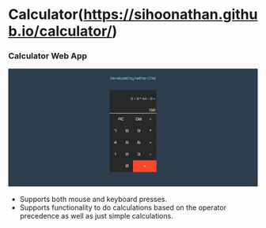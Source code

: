 # Calculator(https://sihoonathan.github.io/calculator/)
### Calculator Web App

![screenshot](screenshot1.png)

- Supports both mouse and keyboard presses. 
- Supports functionality to do calculations based on the operator precedence as well as just simple calculations. 
